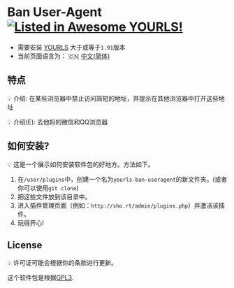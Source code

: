 # Ban User-Agent [![Listed in Awesome YOURLS!](https://img.shields.io/badge/Awesome-YOURLS-C5A3BE)](https://github.com/YOURLS/awesome-yourls/)
- 需要安装 [YOURLS](https://yourls.org) 大于或等于`1.91`版本
- 当前页面语言为： :cn: [中文(简体)](./zh_CN.md)

## 特点
:bulb: 介绍: 在某些浏览器中禁止访问简短的地址，并提示在其他浏览器中打开这些地址

:bulb: 介绍(E): 去他妈的微信和QQ浏览器

## 如何安装?

:bulb: 这是一个展示如何安装软件包的好地方。方法如下。

1. 在`/user/plugins`中，创建一个名为`yourls-ban-useragent`的新文件夹。(或者你可以使用`git clone`)
2. 把这些文件放到该目录中。
3. 进入插件管理页面（例如：`http://sho.rt/admin/plugins.php`）并激活该插件。
4. 玩得开心!

## License

:bulb: 许可证可能会根据你的条款进行更新。

这个软件包是根据[GPL3](LICENSE).

